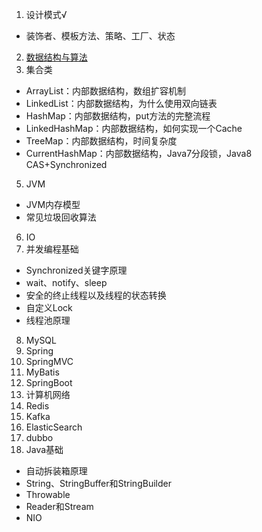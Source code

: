 1. 设计模式√
  * 装饰者、模板方法、策略、工厂、状态
2. [数据结构与算法](./Algorithms.md)
4. 集合类
  * ArrayList：内部数据结构，数组扩容机制
  * LinkedList：内部数据结构，为什么使用双向链表
  * HashMap：内部数据结构，put方法的完整流程
  * LinkedHashMap：内部数据结构，如何实现一个Cache
  * TreeMap：内部数据结构，时间复杂度
  * CurrentHashMap：内部数据结构，Java7分段锁，Java8 CAS+Synchronized
5. JVM
  * JVM内存模型
  * 常见垃圾回收算法
6. IO
7. 并发编程基础
  * Synchronized关键字原理
  * wait、notify、sleep
  * 安全的终止线程以及线程的状态转换
  * 自定义Lock
  * 线程池原理
8. MySQL
9. Spring
10. SpringMVC
11. MyBatis
12. SpringBoot
13. 计算机网络
14. Redis
15. Kafka
16. ElasticSearch
17. dubbo
18. Java基础
  * 自动拆装箱原理
  * String、StringBuffer和StringBuilder
  * Throwable
  * Reader和Stream
  * NIO